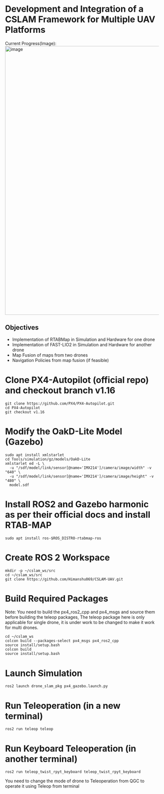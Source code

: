 # Development and Integration of a CSLAM Framework for Multiple UAV Platforms

Current Progress(Image):
<img width="1600" height="878" alt="image" src="https://github.com/user-attachments/assets/deb67b75-063e-4999-afe2-a9c78b208136" />



## Objectives
- Implementation of RTABMap in Simulation and Hardware for one drone
- Implementation of FAST-LIO2 in Simulation and Hardware for another drone
- Map Fusion of maps from two drones
- Navigation Policies from map fusion (if feasible)

#  Clone PX4-Autopilot (official repo) and checkout branch v1.16
```
git clone https://github.com/PX4/PX4-Autopilot.git
cd PX4-Autopilot
git checkout v1.16

```

# Modify the OakD-Lite Model (Gazebo)
```
sudo apt install xmlstarlet
cd Tools/simulation/gz/models/OakD-Lite
xmlstarlet ed -L \
  -u "/sdf/model/link/sensor[@name='IMX214']/camera/image/width" -v "640" \
  -u "/sdf/model/link/sensor[@name='IMX214']/camera/image/height" -v "480" \
  model.sdf
```

# Install ROS2 and Gazebo harmonic as per their official docs and install RTAB-MAP

```sudo apt install ros-$ROS_DISTRO-rtabmap-ros```

# Create ROS 2 Workspace
```
mkdir -p ~/cslam_ws/src
cd ~/cslam_ws/src
git clone https://github.com/Himanshu069/CSLAM-UAV.git
```
# Build Required Packages
Note: You need to build the px4_ros2_cpp and px4_msgs and source them before building the teleop packages,
      The teleop package here is only applicable for single drone, it is under work to be changed to make it work for multi drones.
```
cd ~/cslam_ws
colcon build --packages-select px4_msgs px4_ros2_cpp
source install/setup.bash
colcon build
source install/setup.bash
```

# Launch Simulation
```ros2 launch drone_slam_pkg px4_gazebo.launch.py```
#  Run Teleoperation (in a new terminal)
```ros2 run teleop teleop```

# Run Keyboard Teleoperation (in another terminal)
```
ros2 run teleop_twist_rpyt_keyboard teleop_twist_rpyt_keyboard
```

You need to change the mode of drone to Teleoperation from QGC to operate it using Teleop from terminal
